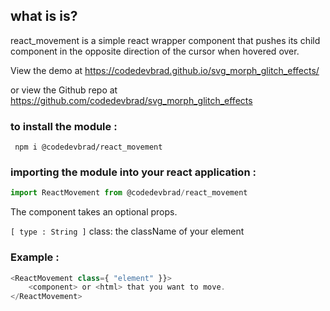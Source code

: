 ## what is is?
react_movement is a simple react wrapper component that pushes its child component in the opposite
direction of the cursor when hovered over.

View the demo at https://codedevbrad.github.io/svg_morph_glitch_effects/

or view the Github repo at https://github.com/codedevbrad/svg_morph_glitch_effects


### to install the module :
` npm i @codedevbrad/react_movement`


### importing the module into your react application :

```javascript
import ReactMovement from @codedevbrad/react_movement
```

The component takes an optional props.

   `[ type : String ]`
   class: the className of your element


### Example :

```javascript
<ReactMovement class={ "element" }}>
    <component> or <html> that you want to move.
</ReactMovement>
```
